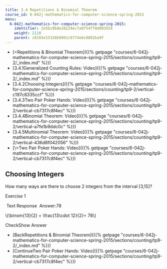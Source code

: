 ```yaml
---
title: 3.4 Repetitions & Binomial Theorem
course_id: 6-042j-mathematics-for-computer-science-spring-2015
menu:
  6-042j-mathematics-for-computer-science-spring-2015:
    identifier: 2e5bc9bde28224ec7a0754ff8d093554
    weight: 2110
    parent: c8103e15328b9991c0774e6c0892ba9f
---
```

*   [<Repetitions & Binomial Theorem]({{% getpage "courses/6-042j-mathematics-for-computer-science-spring-2015/sections/counting/tp9-2/_index.md" %}})
*   [3.4.1Generalized Counting Rules: Video]({{% getpage "courses/6-042j-mathematics-for-computer-science-spring-2015/sections/counting/tp9-2/_index.md" %}})
*   [3.4.2Choosing Integers]({{% getpage "courses/6-042j-mathematics-for-computer-science-spring-2015/sections/counting/tp9-2/vertical-c197c8335ccf" %}})
*   [3.4.3Two Pair Poker Hands: Video]({{% getpage "courses/6-042j-mathematics-for-computer-science-spring-2015/sections/counting/tp9-2/vertical-cb7317c8f4ec" %}})
*   [3.4.4Binomial Theorem: Video]({{% getpage "courses/6-042j-mathematics-for-computer-science-spring-2015/sections/counting/tp9-2/vertical-a7fe1b9ddc0c" %}})
*   [3.4.5Multinomial Theorem: Video]({{% getpage "courses/6-042j-mathematics-for-computer-science-spring-2015/sections/counting/tp9-2/vertical-436d8f042056" %}})
*   [\\>Two Pair Poker Hands: Video]({{% getpage "courses/6-042j-mathematics-for-computer-science-spring-2015/sections/counting/tp9-2/vertical-cb7317c8f4ec" %}})

Choosing Integers
-----------------

How many ways are there to choose 2 integers from the interval \[3,15\]?

Exercise 1

&nbsp;Text Response&nbsp; Answer:78

\\(\\binom{13}{2} = \\frac{13\\cdot 12}{2}= 78\\)

CheckShow Answer

*   [BackRepetitions & Binomial Theorem]({{% getpage "courses/6-042j-mathematics-for-computer-science-spring-2015/sections/counting/tp9-2/_index.md" %}})
*   [ContinueTwo Pair Poker Hands: Video]({{% getpage "courses/6-042j-mathematics-for-computer-science-spring-2015/sections/counting/tp9-2/vertical-cb7317c8f4ec" %}})
